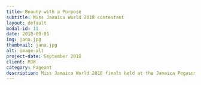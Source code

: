 ```yaml
---
title: Beauty with a Purpose
subtitle: Miss Jamaica World 2018 contestant 
layout: default
modal-id: 11
date: 2018-09-01
img: jana.jpg
thumbnail: jana.jpg
alt: image-alt
project-date: September 2018
client: MJW
category: Pageant
description: Miss Jamaica World 2018 finals held at the Jamaica Pegasus
---
```

 
